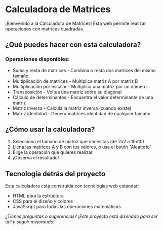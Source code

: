 # Calculadora de Matrices 

¡Bienvenido a la Calculadora de Matrices! Esta web permite realizar operaciones con matrices cuadradas.

## ¿Qué puedes hacer con esta calculadora?

### Operaciones disponibles:

- Suma y resta de matrices - Combina o resta dos matrices del mismo tamaño
- Multiplicación de matrices - Multiplica matriz A por matriz B
- Multiplicación por escalar - Multiplica una matriz por un número
- Transposición - Voltea una matriz sobre su diagonal
- Cálculo de determinantes - Encuentra el valor determinante de una matriz
- Matriz inversa - Calcula la matriz inversa (cuando existe)
- Matriz identidad - Genera matrices identidad de cualquier tamaño

## ¿Cómo usar la calculadora?

1. Selecciona el tamaño de matriz que necesitas (de 2x2 a 10x10)
2. Llena las matrices A y B con tus valores, o usa el botón "Aleatorio"
3. Elige la operación que quieres realizar
4. ¡Observa el resultado! 

## Tecnología detrás del proyecto

Esta calculadora está construida con tecnologías web estándar:
- HTML para la estructura
- CSS  para el diseño y colores
- JavaScript para todas las operaciones matemáticas

*¿Tienes preguntas o sugerencias? ¡Este proyecto está diseñado para ser útil y seguir mejorando!*
